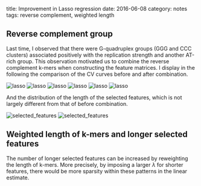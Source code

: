 title: Improvement in Lasso regression
date: 2016-06-08
category: notes
tags: reverse complement, weighted length

## Reverse complement group

Last time, I observed that there were G-quadruplex groups (GGG and CCC clusters) associated positively with the replication strength and another AT-rich group. This observation motivated us to combine the reverse complement k-mers when constructing the feature matrices. I display in the following the comparison of the CV curves before and after combination.

![lasso]({filename}/images/lasso/intercept/logY_concatenate_filter1000/active_set/rc/lasso_10.png)
![lasso]({filename}/images/lasso/intercept/logY_concatenate_filter1000/active_set/rc/lasso_11.png)
![lasso]({filename}/images/lasso/intercept/logY_concatenate_filter1000/active_set/rc/lasso_12.png)
![lasso]({filename}/images/lasso/intercept/logY_concatenate_filter1000/active_set/rc/lasso_13.png)
![lasso]({filename}/images/lasso/intercept/logY_concatenate_filter1000/active_set/rc/lasso_14.png)
![lasso]({filename}/images/lasso/intercept/logY_concatenate_filter1000/active_set/rc/lasso_15.png)

And the distribution of the length of the selected features, which is not largely different from that of before combination.

![selected_features]({filename}/images/selected_features/intercept/logY_concatenate_filter1000/log_entropy/histo_15_rc.png)
![selected_features]({filename}/images/selected_features/intercept/logY_concatenate_filter1000/log_entropy/weight_15_rc.png)

## Weighted length of k-mers and longer selected features

The number of longer selected features can be increased by reweighting the length of k-mers. More precisely, by imposing a larger $\lambda$ for shorter features, there would be more sparsity within these patterns in the linear estimate.
